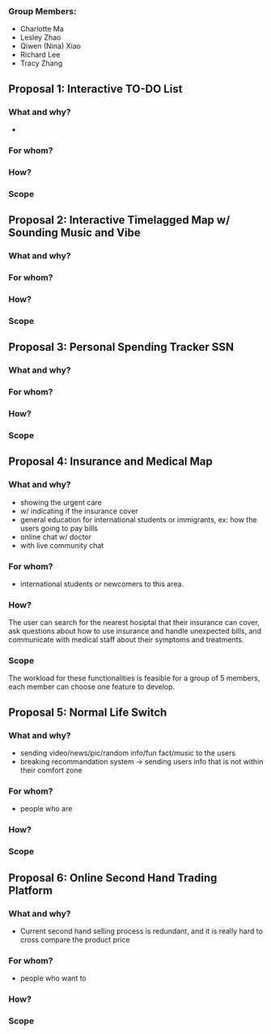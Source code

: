 ### Group Members:
- Charlotte Ma
- Lesley Zhao
- Qiwen (Nina) Xiao
- Richard Lee
- Tracy Zhang
  
## **Proposal 1: Interactive TO-DO List**

### What and why?
- 

### For whom?

### How?

### Scope


## **Proposal 2: Interactive Timelagged Map w/ Sounding Music and Vibe**

### What and why?

### For whom?

### How?

### Scope


## **Proposal 3: Personal Spending Tracker SSN**

### What and why?

### For whom?

### How?

### Scope


## **Proposal 4: Insurance and Medical Map**

### What and why?
- showing the urgent care
- w/ indicating if the insurance cover
- general education for international students or immigrants, ex: how the users going to pay bills
- online chat w/ doctor
- with live community chat

### For whom?
- international students or newcomers to this area.

### How?
The user can search for the nearest hosiptal that their insurance can cover, ask questions about how to use insurance and handle unexpected bills, and communicate with medical staff about their symptoms and treatments.

### Scope
The workload for these functionalities is feasible for a group of 5 members, each member can choose one feature to develop.

## **Proposal 5: Normal Life Switch**

### What and why?
- sending video/news/pic/random info/fun fact/music to the users
- breaking recommandation system -> sending users info that is not within their comfort zone

### For whom?
- people who are 

### How?

### Scope


## **Proposal 6: Online Second Hand Trading Platform**

### What and why?
- Current second hand selling process is redundant, and it is really hard to cross compare the product price

### For whom?
- people who want to
### How?

### Scope

